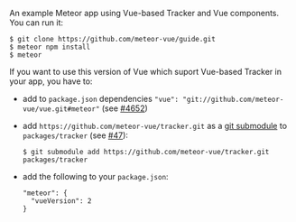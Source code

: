 An example Meteor app using Vue-based Tracker and Vue components. You can run it:

```
$ git clone https://github.com/meteor-vue/guide.git
$ meteor npm install
$ meteor
```

If you want to use this version of Vue which suport Vue-based Tracker in your app, you have to:
* add to `package.json` dependencies `"vue": "git://github.com/meteor-vue/vue.git#meteor"` (see [#4652](https://github.com/vuejs/vue/pull/4652))
* add `https://github.com/meteor-vue/tracker.git` as a [git submodule](https://git-scm.com/docs/git-submodule) to `packages/tracker` (see [#47](https://github.com/meteor/meteor-feature-requests/issues/47)):

    ```
    $ git submodule add https://github.com/meteor-vue/tracker.git packages/tracker 
    ```
* add the following to your `package.json`:

    ```
    "meteor": {
      "vueVersion": 2
    }
    ```
